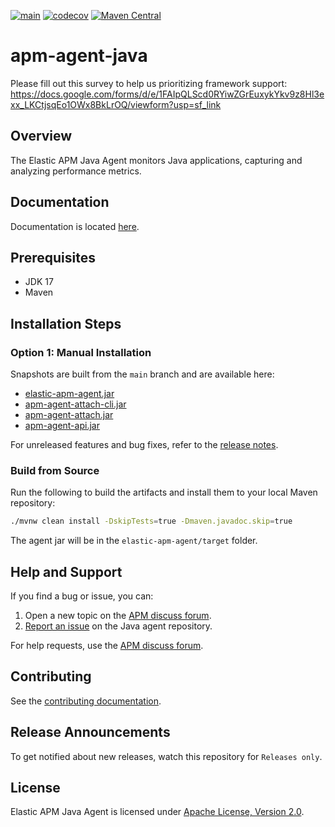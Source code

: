 [![main](https://github.com/elastic/apm-agent-java/actions/workflows/main.yml/badge.svg)](https://github.com/elastic/apm-agent-java/actions/workflows/main.yml)
[![codecov](https://codecov.io/gh/elastic/apm-agent-java/branch/main/graph/badge.svg)](https://codecov.io/gh/elastic/apm-agent-java)
[![Maven Central](https://img.shields.io/maven-central/v/co.elastic.apm/apm-agent-api.svg)](https://mvnrepository.com/artifact/co.elastic.apm/elastic-apm-agent/latest)

# apm-agent-java

Please fill out this survey to help us prioritizing framework support: https://docs.google.com/forms/d/e/1FAIpQLScd0RYiwZGrEuxykYkv9z8Hl3exx_LKCtjsqEo1OWx8BkLrOQ/viewform?usp=sf_link

## Overview
The Elastic APM Java Agent monitors Java applications, capturing and analyzing performance metrics.

## Documentation
Documentation is located [here](https://www.elastic.co/guide/en/apm/agent/java/current/index.html).

## Prerequisites
- JDK 17
- Maven

## Installation Steps
### Option 1: Manual Installation
Snapshots are built from the `main` branch and are available here:
- [elastic-apm-agent.jar](https://oss.sonatype.org/service/local/artifact/maven/redirect?r=snapshots&g=co.elastic.apm&a=elastic-apm-agent&v=LATEST)
- [apm-agent-attach-cli.jar](https://oss.sonatype.org/service/local/artifact/maven/redirect?r=snapshots&g=co.elastic.apm&a=apm-agent-attach-cli&v=LATEST)
- [apm-agent-attach.jar](https://oss.sonatype.org/service/local/artifact/maven/redirect?r=snapshots&g=co.elastic.apm&a=apm-agent-attach&v=LATEST)
- [apm-agent-api.jar](https://oss.sonatype.org/service/local/artifact/maven/redirect?r=snapshots&g=co.elastic.apm&a=apm-agent-api&v=LATEST)

For unreleased features and bug fixes, refer to the [release notes](https://www.elastic.co/guide/en/apm/agent/java/current/_unreleased.html).

### Build from Source
Run the following to build the artifacts and install them to your local Maven repository:
```bash
./mvnw clean install -DskipTests=true -Dmaven.javadoc.skip=true
```
The agent jar will be in the `elastic-apm-agent/target` folder.

## Help and Support
If you find a bug or issue, you can:
1. Open a new topic on the [APM discuss forum](https://discuss.elastic.co/tags/c/apm/java).
2. [Report an issue](https://github.com/elastic/apm-agent-java/issues/new) on the Java agent repository.

For help requests, use the [APM discuss forum](https://discuss.elastic.co/tags/c/observability/apm/58/java).

## Contributing
See the [contributing documentation](CONTRIBUTING.md).

## Release Announcements
To get notified about new releases, watch this repository for `Releases only`.

## License
Elastic APM Java Agent is licensed under [Apache License, Version 2.0](https://www.apache.org/licenses/LICENSE-2.0.html).

